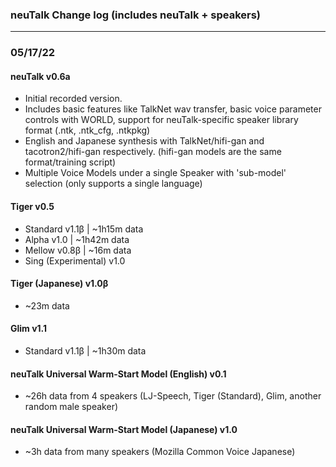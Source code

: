 ### neuTalk Change log (includes neuTalk + speakers)
---
### 05/17/22
#### neuTalk v0.6a
  - Initial recorded version.
  - Includes basic features like TalkNet wav transfer, basic voice parameter controls with WORLD, support for neuTalk-specific speaker library format (.ntk, .ntk_cfg, .ntkpkg)
  - English and Japanese synthesis with TalkNet/hifi-gan and tacotron2/hifi-gan respectively. (hifi-gan models are the same format/training script)
  - Multiple Voice Models under a single Speaker with 'sub-model' selection (only supports a single language)
#### Tiger v0.5
  - Standard v1.1β | ~1h15m data
  - Alpha v1.0 | ~1h42m data
  - Mellow v0.8β | ~16m data
  - Sing (Experimental) v1.0
#### Tiger (Japanese) v1.0β
  - ~23m data
#### Glim v1.1
  - Standard v1.1β | ~1h30m data
#### neuTalk Universal Warm-Start Model (English) v0.1
  - ~26h data from 4 speakers (LJ-Speech, Tiger (Standard), Glim, another random male speaker)
#### neuTalk Universal Warm-Start Model (Japanese) v1.0
  - ~3h data from many speakers (Mozilla Common Voice Japanese)
